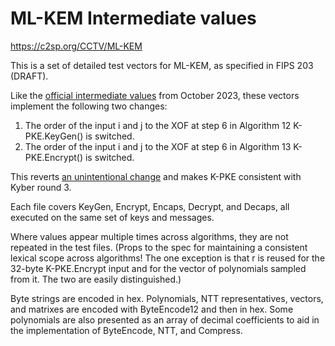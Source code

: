 # ML-KEM Intermediate values

https://c2sp.org/CCTV/ML-KEM

This is a set of detailed test vectors for ML-KEM, as specified in
FIPS 203 (DRAFT).

Like the [official intermediate values](https://csrc.nist.gov/csrc/media/Projects/post-quantum-cryptography/documents/example-files/PQC%20Intermediate%20Values.zip)
from October 2023, these vectors implement the following two changes:

1. The order of the input i and j to the XOF at step 6 in
    Algorithm 12 K-PKE.KeyGen() is switched.
2. The order of the input i and j to the XOF at step 6 in
    Algorithm 13 K-PKE.Encrypt() is switched.

This reverts [an unintentional change](https://groups.google.com/a/list.nist.gov/g/pqc-forum/c/s-C-zIAeKfE/m/eZJmXYsSAQAJ)
and makes K-PKE consistent with Kyber round 3.

Each file covers KeyGen, Encrypt, Encaps, Decrypt, and Decaps, all executed on
the same set of keys and messages.

Where values appear multiple times across algorithms, they are not repeated in
the test files. (Props to the spec for maintaining a consistent lexical scope
across algorithms! The one exception is that r is reused for the 32-byte
K-PKE.Encrypt input and for the vector of polynomials sampled from it. The two
are easily distinguished.)

Byte strings are encoded in hex. Polynomials, NTT representatives, vectors, and
matrixes are encoded with ByteEncode12 and then in hex. Some polynomials are
also presented as an array of decimal coefficients to aid in the implementation
of ByteEncode, NTT, and Compress.
